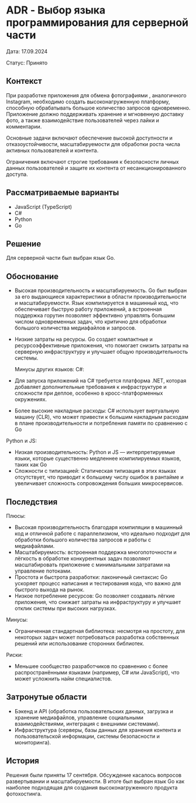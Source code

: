 # ADR - Выбор языка программирования для серверной части

Дата: 17.09.2024

Статус: Принято

## Контекст

При разработке приложения для обмена фотографиями , аналогичного Instagram, необходимо создать высоконагруженную платформу, способную обрабатывать большое количество запросов одновременно. Приложение должно поддерживать хранение и мгновенную доставку фото, а также взаимодействие пользователей через лайки и комментарии.

Основные задачи включают обеспечение высокой доступности и отказоустойчивости, масштабируемости для обработки роста числа активных пользователей и контента.

Ограничения включают строгие требования к безопасности личных данных пользователей и защите их контента от несанкционированного доступа.

## Рассматриваемые варианты
 - JavaScript (TypeScript)
 - C#
 - Python
 - Go


## Решение

Для серверной части был выбран язык Go.

## Обоснование

- Высокая производительность и масштабируемость. Go был выбран за его выдающиеся характеристики в области производительности и масштабируемости.
  Язык компилируется в машинный код, что обеспечивает быструю работу приложений, а встроенная поддержка горутин позволяет эффективно управлять большим числом одновременных задач, что критично для обработки большого количества медиафайлов и запросов.
- Низкие затраты на ресурсы. Go создает компактные и ресурсоэффективные приложения, что помогает снизить затраты на серверную инфраструктуру и улучшает общую производительность системы.

  Минусы других языков:
C#:
 - Для запуска приложений на C# требуется платформа .NET, которая добавляет дополнительные требования к инфраструктуре и сложности при деплое, особенно в кросс-платформенных окружениях.
 - Более высокие накладные расходы: C# использует виртуальную машину (CLR), что может привести к большим накладным расходам в плане производительности и потребления памяти по сравнению с Go
   
Python и JS:
 - Низкая производительность: Python и JS — интерпретируемые языки, которые существенно медленнее компилируемых языков, таких как Go
 - Сложности с типизацией: Статическая типизация в этих языках отсутствует, что приводит к большему числу ошибок в рантайме и увеличивает сложность сопровождения больших микросервисов.

## Последствия

Плюсы:
 - Высокая производительность благодаря компиляции в машинный код и отличной работе с параллелизмом, что идеально подходит для обработки большого количества запросов и работы с медиафайлами.
 - Масштабируемость: встроенная поддержка многопоточности и лёгкость в обработке конкурентных задач позволяют масштабировать приложение с минимальными затратами на управление потоками.
 - Простота и быстрота разработки: лаконичный синтаксис Go ускоряет процесс написания и тестирования кода, что важно для быстрого выхода на рынок.
 - Низкое потребление ресурсов: Go позволяет создавать лёгкие приложения, что снижает затраты на инфраструктуру и улучшает отклик системы при высоких нагрузках.

Минусы:
 - Ограниченная стандартная библиотека: несмотря на простоту, для некоторых задач может потребоваться разработка собственных решений или использование сторонних библиотек.

Риски:
 - Меньшее сообщество разработчиков по сравнению с более распространёнными языками (например, C# или JavaScript), что может усложнить найм специалистов.

## Затронутые области

 - Бэкенд и API (обработка пользовательских данных, загрузка и хранение медиафайлов, управление социальными взаимодействиями, интеграция с внешними системами).
 - Инфраструктура (серверы, базы данных для хранения контента и пользовательской информации, системы безопасности и мониторинга).


## История

Решения были приняты 17 сентября. Обсуждение касалось вопросов развертывании и масштабируемости. В итоге был выбран язык Go как наиболее подходящая для создания высоконагруженного продукта фотохостинга.
